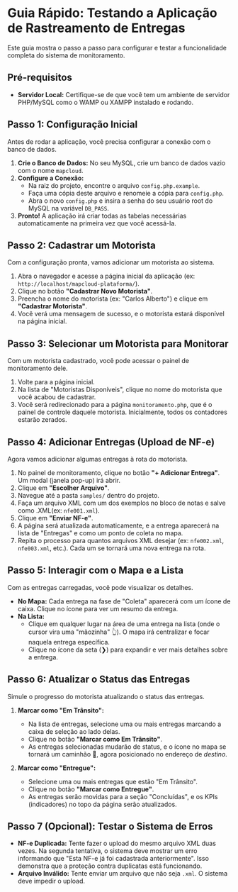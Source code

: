 # Guia Rápido: Testando a Aplicação de Rastreamento de Entregas

Este guia mostra o passo a passo para configurar e testar a funcionalidade completa do sistema de monitoramento.

## Pré-requisitos

*   **Servidor Local:** Certifique-se de que você tem um ambiente de servidor PHP/MySQL como o WAMP ou XAMPP instalado e rodando.

## Passo 1: Configuração Inicial

Antes de rodar a aplicação, você precisa configurar a conexão com o banco de dados.

1.  **Crie o Banco de Dados:** No seu MySQL, crie um banco de dados vazio com o nome `mapcloud`.
2.  **Configure a Conexão:**
    *   Na raiz do projeto, encontre o arquivo `config.php.example`.
    *   Faça uma cópia deste arquivo e renomeie a cópia para `config.php`.
    *   Abra o novo `config.php` e insira a senha do seu usuário root do MySQL na variável `DB_PASS`.
3.  **Pronto!** A aplicação irá criar todas as tabelas necessárias automaticamente na primeira vez que você acessá-la.

## Passo 2: Cadastrar um Motorista

Com a configuração pronta, vamos adicionar um motorista ao sistema.

1.  Abra o navegador e acesse a página inicial da aplicação (ex: `http://localhost/mapcloud-plataforma/`).
2.  Clique no botão **"Cadastrar Novo Motorista"**.
3.  Preencha o nome do motorista (ex: "Carlos Alberto") e clique em **"Cadastrar Motorista"**.
4.  Você verá uma mensagem de sucesso, e o motorista estará disponível na página inicial.

## Passo 3: Selecionar um Motorista para Monitorar

Com um motorista cadastrado, você pode acessar o painel de monitoramento dele.

1.  Volte para a página inicial.
2.  Na lista de "Motoristas Disponíveis", clique no nome do motorista que você acabou de cadastrar.
3.  Você será redirecionado para a página `monitoramento.php`, que é o painel de controle daquele motorista. Inicialmente, todos os contadores estarão zerados.

## Passo 4: Adicionar Entregas (Upload de NF-e)

Agora vamos adicionar algumas entregas à rota do motorista.

1.  No painel de monitoramento, clique no botão **"+ Adicionar Entrega"**. Um modal (janela pop-up) irá abrir.
2.  Clique em **"Escolher Arquivo"**.
3.  Navegue até a pasta `samples/` dentro do projeto.
4.  Faça um arquivo XML com um dos exemplos no bloco de notas e salve como .XML(ex: `nfe001.xml`).
5.  Clique em **"Enviar NF-e"**.
6.  A página será atualizada automaticamente, e a entrega aparecerá na lista de "Entregas" e como um ponto de coleta no mapa.
7.  Repita o processo para quantos arquivos XML desejar (ex: `nfe002.xml`, `nfe003.xml`, etc.). Cada um se tornará uma nova entrega na rota.

## Passo 5: Interagir com o Mapa e a Lista

Com as entregas carregadas, você pode visualizar os detalhes.

*   **No Mapa:** Cada entrega na fase de "Coleta" aparecerá com um ícone de caixa. Clique no ícone para ver um resumo da entrega.
*   **Na Lista:**
    *   Clique em qualquer lugar na área de uma entrega na lista (onde o cursor vira uma "mãozinha" 👆). O mapa irá centralizar e focar naquela entrega específica.
    *   Clique no ícone da seta (❯) para expandir e ver mais detalhes sobre a entrega.

## Passo 6: Atualizar o Status das Entregas

Simule o progresso do motorista atualizando o status das entregas.

1.  **Marcar como "Em Trânsito":**
    *   Na lista de entregas, selecione uma ou mais entregas marcando a caixa de seleção ao lado delas.
    *   Clique no botão **"Marcar como Em Trânsito"**.
    *   As entregas selecionadas mudarão de status, e o ícone no mapa se tornará um caminhão 🚚, agora posicionado no endereço de *destino*.

2.  **Marcar como "Entregue":**
    *   Selecione uma ou mais entregas que estão "Em Trânsito".
    *   Clique no botão **"Marcar como Entregue"**.
    *   As entregas serão movidas para a seção "Concluídas", e os KPIs (indicadores) no topo da página serão atualizados.

## Passo 7 (Opcional): Testar o Sistema de Erros

*   **NF-e Duplicada:** Tente fazer o upload do mesmo arquivo XML duas vezes. Na segunda tentativa, o sistema deve mostrar um erro informando que "Esta NF-e já foi cadastrada anteriormente". Isso demonstra que a proteção contra duplicatas está funcionando.
*   **Arquivo Inválido:** Tente enviar um arquivo que não seja `.xml`. O sistema deve impedir o upload.
